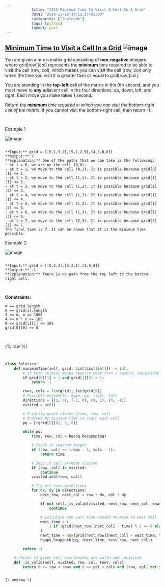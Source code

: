 ```yaml
---
            title: "2711 Minimum Time To Visit A Cell In A Grid"
            date: "2024-11-29T14:11:37+01:00"
            categories: ["leetcode"]
            tags: [python]
            layout: post
---
```

            
## [Minimum Time to Visit a Cell In a Grid](https://leetcode.com/problems/minimum-time-to-visit-a-cell-in-a-grid) ![image](https://img.shields.io/badge/Difficulty-Hard-red)

You are given a m x n matrix grid consisting of **non-negative** integers where grid[row][col] represents the **minimum** time required to be able to visit the cell (row, col), which means you can visit the cell (row, col) only when the time you visit it is greater than or equal to grid[row][col].

You are standing in the **top-left** cell of the matrix in the 0th second, and you must move to **any** adjacent cell in the four directions: up, down, left, and right. Each move you make takes 1 second.

Return *the **minimum** time required in which you can visit the bottom-right cell of the matrix*. If you cannot visit the bottom-right cell, then return -1.

 

Example 1:

![image](https://assets.leetcode.com/uploads/2023/02/14/yetgriddrawio-8.png)

```

**Input:** grid = [[0,1,3,2],[5,1,2,5],[4,3,8,6]]
**Output:** 7
**Explanation:** One of the paths that we can take is the following:
- at t = 0, we are on the cell (0,0).
- at t = 1, we move to the cell (0,1). It is possible because grid[0][1] <= 1.
- at t = 2, we move to the cell (1,1). It is possible because grid[1][1] <= 2.
- at t = 3, we move to the cell (1,2). It is possible because grid[1][2] <= 3.
- at t = 4, we move to the cell (1,1). It is possible because grid[1][1] <= 4.
- at t = 5, we move to the cell (1,2). It is possible because grid[1][2] <= 5.
- at t = 6, we move to the cell (1,3). It is possible because grid[1][3] <= 6.
- at t = 7, we move to the cell (2,3). It is possible because grid[2][3] <= 7.
The final time is 7. It can be shown that it is the minimum time possible.

```

Example 2:

![image](https://assets.leetcode.com/uploads/2023/02/14/yetgriddrawio-9.png)

```

**Input:** grid = [[0,2,4],[3,2,1],[1,0,4]]
**Output:** -1
**Explanation:** There is no path from the top left to the bottom-right cell.

```

 

**Constraints:**

	m == grid.length
	n == grid[i].length
	2 <= m, n <= 1000
	4 <= m * n <= 105
	0 <= grid[i][j] <= 105
	grid[0][0] == 0

 

{% raw %}


```python


class Solution:
    def minimumTime(self, grid: List[List[int]]) -> int:
        # If both initial moves require more than 1 second, impossible to proceed
        if grid[0][1] > 1 and grid[1][0] > 1:
            return -1

        rows, cols = len(grid), len(grid[0])
        # Possible movements: down, up, right, left
        directions = [(1, 0), (-1, 0), (0, 1), (0, -1)]
        visited = set()

        # Priority queue stores (time, row, col)
        # Ordered by minimum time to reach each cell
        pq = [(grid[0][0], 0, 0)]

        while pq:
            time, row, col = heapq.heappop(pq)

            # Check if reached target
            if (row, col) == (rows - 1, cols - 1):
                return time

            # Skip if cell already visited
            if (row, col) in visited:
                continue
            visited.add((row, col))

            # Try all four directions
            for dx, dy in directions:
                next_row, next_col = row + dx, col + dy

                if not self._is_valid(visited, next_row, next_col, rows, cols):
                    continue

                # Calculate the wait time needed to move to next cell
                wait_time = (
                    1 if (grid[next_row][next_col] - time) % 2 == 0 else 0
                )
                next_time = max(grid[next_row][next_col] + wait_time, time + 1)
                heapq.heappush(pq, (next_time, next_row, next_col))

        return -1

    # Checks if given cell coordinates are valid and unvisited
    def _is_valid(self, visited, row, col, rows, cols):
        return 0 <= row < rows and 0 <= col < cols and (row, col) not in visited


{% endraw %}
```
